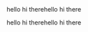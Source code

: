 <!-- START tr/.github@main/workflow-templates/common-cicd-workflows/workflows/badge-template.md -->
<!-- END tr/.github@main/workflow-templates/common-cicd-workflows/workflows/badge-template.md --> hello hi therehello hi there <!-- END tr/.github@main/workflow-templates/common-cicd-workflows/workflows/badge-template.md -->
hello hi therehello hi there


